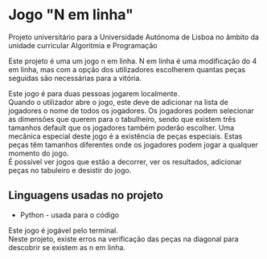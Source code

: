 #  Jogo "N em linha"
Projeto universitário para a Universidade Autónoma de Lisboa no âmbito da unidade curricular Algoritmia e Programação  

Este projeto é uma um jogo n em linha. N em linha é uma modificação do 4 em linha, mas com a opção dos utilizadores escolherem quantas peças seguidas são necessárias para a vitória. 

Este jogo é para duas pessoas jogarem localmente.  
Quando o utilizador abre o jogo, este deve de adicionar na lista de jogadores o nome de todos os jogadores. Os jogadores podem selecionar as dimensões que querem para o tabulheiro, sendo que existem três tamanhos default que os jogadores também poderão escolher. Uma mecânica especial deste jogo é a existência de peças especiais. Estas peças têm tamanhos diferentes onde os jogadores podem jogar a qualquer momento do jogo.   
É possível ver jogos que estão a decorrer, ver os resultados, adicionar peças no tabuleiro e desistir do jogo.

## Linguagens usadas no projeto
- Python - usada para o código

Este jogo é jogável pelo terminal.   
Neste projeto, existe erros na verificação das peças na diagonal para descobrir se existem as n em linha.
